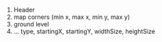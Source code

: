 1. Header
2. map corners (min x, max x, min y, max y)
3. ground level
4. ... type, startingX, startingY, widthSize, heightSize
